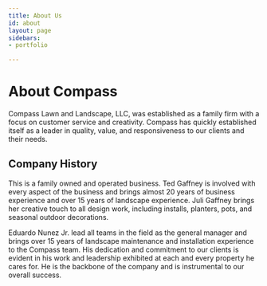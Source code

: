 ```yaml
---
title: About Us
id: about
layout: page
sidebars:
- portfolio

---
```

# About Compass

Compass Lawn and Landscape, LLC, was established as a family firm with a focus on customer service and creativity. Compass has quickly established itself as a leader in quality, value, and responsiveness to our clients and their needs.

## Company History

This is a family owned and operated business. Ted Gaffney is involved with every aspect of the business and brings almost 20 years of business experience and over 15 years of landscape experience. Juli Gaffney brings her creative touch to all design work, including installs, planters, pots, and seasonal outdoor decorations.

Eduardo Nunez Jr. lead all teams in the field as the general manager and brings over 15 years of landscape maintenance and installation experience to the Compass team. His dedication and commitment to our clients is evident in his work and leadership exhibited at each and every property he cares for. He is the backbone of the company and is instrumental to our overall success.